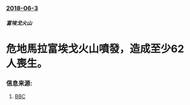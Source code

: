 ### [2018-06-3](/news/2018/06/3/index.md)

##### 富埃戈火山
# 危地馬拉富埃戈火山噴發，造成至少62人喪生。 




### 信息来源:

1. [BBC](https://www.bbc.co.uk/news/world-latin-america-44363444)
